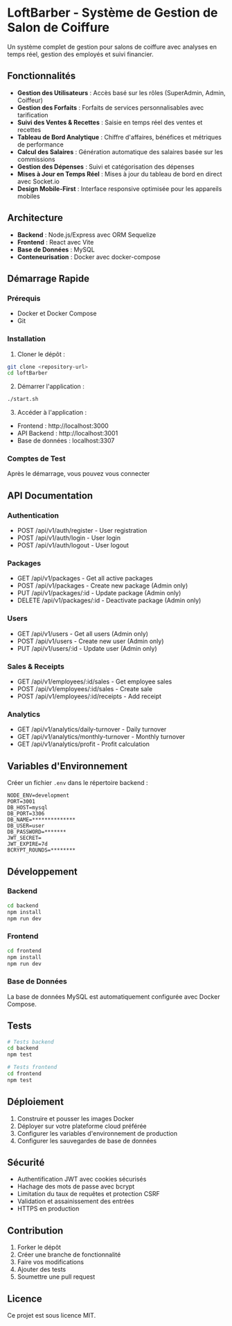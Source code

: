 # LoftBarber - Système de Gestion de Salon de Coiffure

Un système complet de gestion pour salons de coiffure avec analyses en temps réel, gestion des employés et suivi financier.

## Fonctionnalités

- **Gestion des Utilisateurs** : Accès basé sur les rôles (SuperAdmin, Admin, Coiffeur)
- **Gestion des Forfaits** : Forfaits de services personnalisables avec tarification
- **Suivi des Ventes & Recettes** : Saisie en temps réel des ventes et recettes
- **Tableau de Bord Analytique** : Chiffre d'affaires, bénéfices et métriques de performance
- **Calcul des Salaires** : Génération automatique des salaires basée sur les commissions
- **Gestion des Dépenses** : Suivi et catégorisation des dépenses
- **Mises à Jour en Temps Réel** : Mises à jour du tableau de bord en direct avec Socket.io
- **Design Mobile-First** : Interface responsive optimisée pour les appareils mobiles

## Architecture

- **Backend** : Node.js/Express avec ORM Sequelize
- **Frontend** : React avec Vite
- **Base de Données** : MySQL
- **Conteneurisation** : Docker avec docker-compose

## Démarrage Rapide

### Prérequis
- Docker et Docker Compose
- Git

### Installation

1. Cloner le dépôt :
```bash
git clone <repository-url>
cd loftBarber
```

2. Démarrer l'application :
```bash
./start.sh
```

3. Accéder à l'application :
- Frontend : http://localhost:3000
- API Backend : http://localhost:3001
- Base de données : localhost:3307

### Comptes de Test

Après le démarrage, vous pouvez vous connecter 

## API Documentation

### Authentication
- POST /api/v1/auth/register - User registration
- POST /api/v1/auth/login - User login
- POST /api/v1/auth/logout - User logout

### Packages
- GET /api/v1/packages - Get all active packages
- POST /api/v1/packages - Create new package (Admin only)
- PUT /api/v1/packages/:id - Update package (Admin only)
- DELETE /api/v1/packages/:id - Deactivate package (Admin only)

### Users
- GET /api/v1/users - Get all users (Admin only)
- POST /api/v1/users - Create new user (Admin only)
- PUT /api/v1/users/:id - Update user (Admin only)

### Sales & Receipts
- GET /api/v1/employees/:id/sales - Get employee sales
- POST /api/v1/employees/:id/sales - Create sale
- POST /api/v1/employees/:id/receipts - Add receipt

### Analytics
- GET /api/v1/analytics/daily-turnover - Daily turnover
- GET /api/v1/analytics/monthly-turnover - Monthly turnover
- GET /api/v1/analytics/profit - Profit calculation

## Variables d'Environnement

Créer un fichier `.env` dans le répertoire backend :

```env
NODE_ENV=development
PORT=3001
DB_HOST=mysql
DB_PORT=3306
DB_NAME=**************
DB_USER=user
DB_PASSWORD=*******
JWT_SECRET=
JWT_EXPIRE=7d
BCRYPT_ROUNDS=********
```

## Développement

### Backend
```bash
cd backend
npm install
npm run dev
```

### Frontend
```bash
cd frontend
npm install
npm run dev
```

### Base de Données
La base de données MySQL est automatiquement configurée avec Docker Compose.

## Tests

```bash
# Tests backend
cd backend
npm test

# Tests frontend
cd frontend
npm test
```

## Déploiement

1. Construire et pousser les images Docker
2. Déployer sur votre plateforme cloud préférée
3. Configurer les variables d'environnement de production
4. Configurer les sauvegardes de base de données

## Sécurité

- Authentification JWT avec cookies sécurisés
- Hachage des mots de passe avec bcrypt
- Limitation du taux de requêtes et protection CSRF
- Validation et assainissement des entrées
- HTTPS en production

## Contribution

1. Forker le dépôt
2. Créer une branche de fonctionnalité
3. Faire vos modifications
4. Ajouter des tests
5. Soumettre une pull request

## Licence

Ce projet est sous licence MIT.
